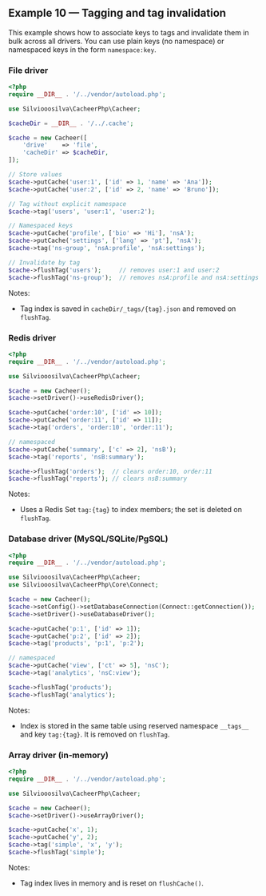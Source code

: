 ## Example 10 — Tagging and tag invalidation

This example shows how to associate keys to tags and invalidate them in bulk across all drivers. You can use plain keys (no namespace) or namespaced keys in the form `namespace:key`.

### File driver

```php
<?php
require __DIR__ . '/../vendor/autoload.php';

use Silviooosilva\CacheerPhp\Cacheer;

$cacheDir = __DIR__ . '/../.cache';

$cache = new Cacheer([
    'drive'    => 'file',
    'cacheDir' => $cacheDir,
]);

// Store values
$cache->putCache('user:1', ['id' => 1, 'name' => 'Ana']);
$cache->putCache('user:2', ['id' => 2, 'name' => 'Bruno']);

// Tag without explicit namespace
$cache->tag('users', 'user:1', 'user:2');

// Namespaced keys
$cache->putCache('profile', ['bio' => 'Hi'], 'nsA');
$cache->putCache('settings', ['lang' => 'pt'], 'nsA');
$cache->tag('ns-group', 'nsA:profile', 'nsA:settings');

// Invalidate by tag
$cache->flushTag('users');     // removes user:1 and user:2
$cache->flushTag('ns-group');  // removes nsA:profile and nsA:settings

```

Notes:
- Tag index is saved in `cacheDir/_tags/{tag}.json` and removed on `flushTag`.

### Redis driver

```php
<?php
require __DIR__ . '/../vendor/autoload.php';

use Silviooosilva\CacheerPhp\Cacheer;

$cache = new Cacheer();
$cache->setDriver()->useRedisDriver();

$cache->putCache('order:10', ['id' => 10]);
$cache->putCache('order:11', ['id' => 11]);
$cache->tag('orders', 'order:10', 'order:11');

// namespaced
$cache->putCache('summary', ['c' => 2], 'nsB');
$cache->tag('reports', 'nsB:summary');

$cache->flushTag('orders');  // clears order:10, order:11
$cache->flushTag('reports'); // clears nsB:summary
```

Notes:
- Uses a Redis Set `tag:{tag}` to index members; the set is deleted on `flushTag`.

### Database driver (MySQL/SQLite/PgSQL)

```php
<?php
require __DIR__ . '/../vendor/autoload.php';

use Silviooosilva\CacheerPhp\Cacheer;
use Silviooosilva\CacheerPhp\Core\Connect;

$cache = new Cacheer();
$cache->setConfig()->setDatabaseConnection(Connect::getConnection());
$cache->setDriver()->useDatabaseDriver();

$cache->putCache('p:1', ['id' => 1]);
$cache->putCache('p:2', ['id' => 2]);
$cache->tag('products', 'p:1', 'p:2');

// namespaced
$cache->putCache('view', ['ct' => 5], 'nsC');
$cache->tag('analytics', 'nsC:view');

$cache->flushTag('products');
$cache->flushTag('analytics');
```

Notes:
- Index is stored in the same table using reserved namespace `__tags__` and key `tag:{tag}`. It is removed on `flushTag`.

### Array driver (in‑memory)

```php
<?php
require __DIR__ . '/../vendor/autoload.php';

use Silviooosilva\CacheerPhp\Cacheer;

$cache = new Cacheer();
$cache->setDriver()->useArrayDriver();

$cache->putCache('x', 1);
$cache->putCache('y', 2);
$cache->tag('simple', 'x', 'y');
$cache->flushTag('simple');
```

Notes:
- Tag index lives in memory and is reset on `flushCache()`.

